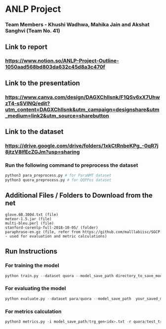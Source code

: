 # ANLP Project
### Team Members - Khushi Wadhwa, Mahika Jain and Akshat Sanghvi (Team No. 41)

## Link to report 
### https://www.notion.so/ANLP-Project-Outline-1050aad568bd803da632c45d8a3c470f

## Link to the presentation
### https://www.canva.com/design/DAGXChIlsnk/F1QSv6xX7UhwzT4-sSVINQ/edit?utm_content=DAGXChIlsnk&utm_campaign=designshare&utm_medium=link2&utm_source=sharebutton

## Link to the dataset
### https://drive.google.com/drive/folders/1xkCtRnbeKPg_-0qR7j8jtzV8lfEcZGJm?usp=sharing
### Run the following command to preprocess the dataset
```python
python3 para_preprocess.py # for ParaNMT dataset
python3 quora_preprocess.py # for QQPPos dataset
```

## Additional Files / Folders to Download from the net
```
glove.6B.300d.txt (file)
meteor-1.5.jar (file)
multi-bleu.perl (file)
stanford-corenlp-full-2018-10-05/ (folder)
paraphrase-en.gz (file, refer from https://github.com/malllabiisc/SGCP - used for evaluation and metric calculations)
```

## Run Instructions
### For training the model
```python
python train.py --dataset quora --model_save_path directory_to_save_model
```
### For evaluating the model
```python
python evaluate.py --dataset para/quora --model_save_path  your_saved_model  --idx epoch_num
```
### For metrics calculation
```python
python3 metrics.py -i model_save_path/trg_gen<idx>.txt -r quora/test_trg.txt -t model_save_path/exm<idx>.txt # these files are generated during evaluation
```